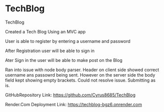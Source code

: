 # TechBlog
TechBlog

Created a Tech Blog Using an MVC app

User is able to register by entering a username and password

After Registration user will be able to sign in

Ater Sign in the user will be able to make post on the Blog

Ran into issue with node body parser. Header on client side showed correct username ans passowrd being sent. However on the server side the body field kept showing empty brackets. Could not resolve issue. Submitting as is.

GitHubRepository Link: https://github.com/Cyrus8685/TechBlog

Render.Com Deployment Link: https://techblog-bgz6.onrender.com